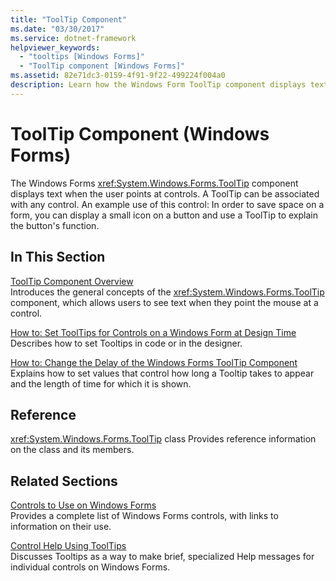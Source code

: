```yaml
---
title: "ToolTip Component"
ms.date: "03/30/2017"
ms.service: dotnet-framework
helpviewer_keywords: 
  - "tooltips [Windows Forms]"
  - "ToolTip component [Windows Forms]"
ms.assetid: 82e71dc3-0159-4f91-9f22-499224f004a0
description: Learn how the Windows Form ToolTip component displays text when the user points at controls to give a brief explanation or overview.
---
```

# ToolTip Component (Windows Forms)

The Windows Forms <xref:System.Windows.Forms.ToolTip> component displays text when the user points at controls. A ToolTip can be associated with any control. An example use of this control: In order to save space on a form, you can display a small icon on a button and use a ToolTip to explain the button's function.

## In This Section

[ToolTip Component Overview](tooltip-component-overview-windows-forms.md)\
Introduces the general concepts of the <xref:System.Windows.Forms.ToolTip> component, which allows users to see text when they point the mouse at a control.

[How to: Set ToolTips for Controls on a Windows Form at Design Time](how-to-set-tooltips-for-controls-on-a-windows-form-at-design-time.md)\
Describes how to set Tooltips in code or in the designer.

[How to: Change the Delay of the Windows Forms ToolTip Component](how-to-change-the-delay-of-the-windows-forms-tooltip-component.md)\
Explains how to set values that control how long a Tooltip takes to appear and the length of time for which it is shown.

## Reference

<xref:System.Windows.Forms.ToolTip> class
Provides reference information on the class and its members.

## Related Sections

[Controls to Use on Windows Forms](controls-to-use-on-windows-forms.md)\
Provides a complete list of Windows Forms controls, with links to information on their use.

[Control Help Using ToolTips](../advanced/control-help-using-tooltips.md)\
Discusses Tooltips as a way to make brief, specialized Help messages for individual controls on Windows Forms.
